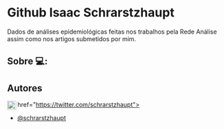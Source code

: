 
# Github Isaac Schrarstzhaupt

Dados de análises epidemiológicas feitas nos trabalhos pela Rede Análise assim como nos artigos submetidos por mim.

## Sobre 💻:


## Autores

href="https://twitter.com/schrarstzhaupt">
  <img align="left" alt="Anurag Hazra | Twitter" width="21px" src="https://raw.githubusercontent.com/anuraghazra/anuraghazra/master/assets/twitter.svg" />
</a>

- [@schrarstzhaupt](https://www.github.com/isaacdata)

